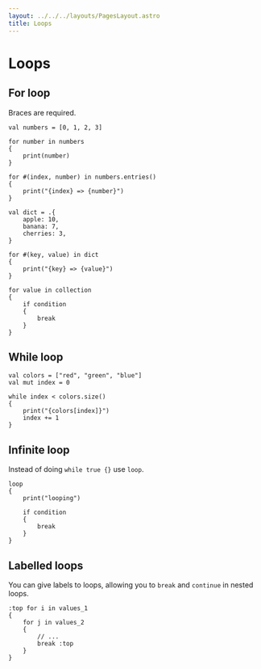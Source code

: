 ```yaml
---
layout: ../../../layouts/PagesLayout.astro
title: Loops
---
```


# Loops

## For loop

Braces are required.

```thp
val numbers = [0, 1, 2, 3]

for number in numbers
{
    print(number)
}

for #(index, number) in numbers.entries()
{
    print("{index} => {number}")
}
```

```thp
val dict = .{
    apple: 10,
    banana: 7,
    cherries: 3,
}

for #(key, value) in dict
{
    print("{key} => {value}")
}
```

```thp
for value in collection
{
    if condition
    {
        break
    }
}
```


## While loop

```thp
val colors = ["red", "green", "blue"]
val mut index = 0

while index < colors.size()
{
    print("{colors[index]}")
    index += 1
}
```


## Infinite loop

Instead of doing `while true {}` use `loop`.

```thp
loop
{
    print("looping")

    if condition
    {
        break
    }
}
```


## Labelled loops

You can give labels to loops, allowing you to `break` and `continue` in nested loops.

```thp
:top for i in values_1
{
    for j in values_2
    {
        // ...
        break :top
    }
}
```








